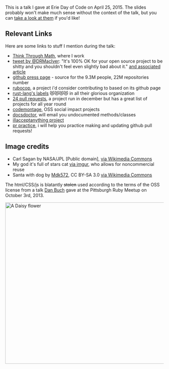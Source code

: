 This is a talk I gave at Erie Day of Code on April 25, 2015. The slides probably won't make much sense without the context of the talk, but you can [take a look at them](http://carols10cents.github.io/eriedayofcode/#0) if you'd like!

## Relevant Links

Here are some links to stuff I mention during the talk:

* [Think Through Math](http://www.thinkthroughmath.com), where I work
* [tweet by @DRMacIver](https://twitter.com/DRMacIver/status/585718236404125696): "It's 100% OK for your open source project to be shitty and you shouldn't feel even slightly bad about it." [and associated article](http://www.drmaciver.com/2015/04/its-ok-for-your-open-source-library-to-be-a-bit-shitty/)
* [github press page](https://github.com/about/press) - source for the 9.3M people, 22M repositories number
* [rubocop](https://github.com/bbatsov/rubocop), a project i'd consider contributing to based on its github page
* [rust-lang's labels](https://github.com/rust-lang/rust/labels) 😻😻😻😻 in all their glorious organization
* [24 pull requests](http://24pullrequests.com/projects), a project run in december but has a great list of projects for all year round
* [codemontage](https://www.codemontage.com/projects), OSS social impact projects
* [docsdoctor](http://www.docsdoctor.org/), will email you undocumented methods/classes
* [illacceptanything project](https://github.com/illacceptanything/illacceptanything)
* [pr practice](https://github.com/carols10cents/pr-practice), i will help you practice making and updating github pull requests!

## Image credits

* Carl Sagan by NASA/JPL [Public domain], [via Wikimedia Commons](http://commons.wikimedia.org/wiki/File%3ACarl_Sagan_Planetary_Society.JPG)
* My god it's full of stars cat [via imgur](http://imgur.com/vxlNkub), who allows for noncommercial reuse
* Santa with dog by [Mdk572](http://commons.wikimedia.org/wiki/User:Mdk572), CC BY-SA 3.0 [via Wikimedia Commons](http://commons.wikimedia.org/wiki/File:Acd_santa.jpg)


The html/CSS/js is blatantly ~~stolen~~ used according to the terms of the OSS license from a talk [Dan Buch](http://github/meatballhat) gave at the Pittsburgh Ruby Meetup on October 3rd, 2013.

<a title="By Halil marx07 GFDL, via Wikimedia Commons" href="http://commons.wikimedia.org/wiki/File%3AA_Daisy_flower.jpg"><img width="512" alt="A Daisy flower" src="http://upload.wikimedia.org/wikipedia/commons/thumb/1/1c/A_Daisy_flower.jpg/512px-A_Daisy_flower.jpg"/></a>
